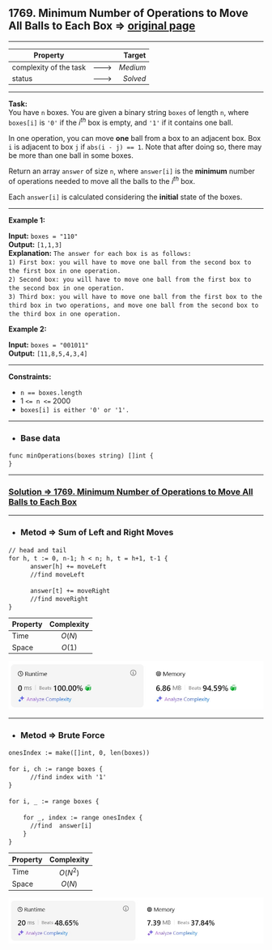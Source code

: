 ## 1769. Minimum Number of Operations to Move All Balls to Each Box => [original page](https://leetcode.com/problems/minimum-number-of-operations-to-move-all-balls-to-each-box/description/ "https://leetcode.com/problems/minimum-number-of-operations-to-move-all-balls-to-each-box/description/")

---
| Property               |      |   Target |              
|------------------------|:----:|---------:|
| complexity of the task | ---> | _Medium_ |
| status                 | ---> | _Solved_ |

---
**Task:**  
You have `n` boxes. You are given a binary string `boxes` of length `n`, where `boxes[i]` is `'0'` if the $i^{th}$ box is empty, and `'1'` if it contains one ball.

In one operation, you can move **one** ball from a box to an adjacent box. Box `i` is adjacent to box `j` if `abs(i - j) == 1`. Note that after doing so, there may be more than one ball in some boxes.

Return an array `answer` of size `n`, where `answer[i]` is the **minimum** number of operations needed to move all the balls to the $i^{th}$ box.

Each `answer[i]` is calculated considering the **initial** state of the boxes.


---
**Example 1:**

**Input:** `boxes = "110"`  
**Output:** `[1,1,3]`  
**Explanation:** `The answer for each box is as follows:`  
`1) First box: you will have to move one ball from the second box to the first box in one operation.`  
`2) Second box: you will have to move one ball from the first box to the second box in one operation.`  
`3) Third box: you will have to move one ball from the first box to the third box in two operations, and move one ball from the second box to the third box in one operation.`  

**Example 2:**

**Input:** `boxes = "001011"`  
**Output:** `[11,8,5,4,3,4]`  

---
**Constraints:**

   * `n == boxes.length`
   * $1$ `<= n <=` $2000$
   * `boxes[i] is either '0' or '1'.`
 
---
* ### Base data

```Golang
func minOperations(boxes string) []int {	
}
```

---
### [Solution => 1769. Minimum Number of Operations to Move All Balls to Each Box](https://github.com/Ekvo/Leetcode-problems/blob/main/Leetcode-Problems-List/1769-Minimum-Number-of-Operations-to-Move-All-Balls-to-Each-Box/leetcodeonesevensixnine.go "https://github.com/Ekvo/Leetcode-problems/blob/main/Leetcode-Problems-List/1769-Minimum-Number-of-Operations-to-Move-All-Balls-to-Each-Box/leetcodeonesevensixnine.go")

---
* ### Metod => Sum of Left and Right Moves
```Golang
// head and tail
for h, t := 0, n-1; h < n; h, t = h+1, t-1 {     	
      answer[h] += moveLeft
      //find moveLeft		

      answer[t] += moveRight
      //find moveRight			
}
```
| Property | Complexity |              
|:---------|:----------:|
| Time     |   $O(N)$   |
| Space    |   $O(1)$   |

![submit](https://github.com/Ekvo/Leetcode-problems/blob/main/Leetcode-Problems-Submit-Screenshots/1769_Minimum_Number_of_Operations_to_Move_All_Balls_to_Each_Box_Sum_Left_Right.jpg)

---
* ### Metod => Brute Force
```Golang
onesIndex := make([]int, 0, len(boxes))

for i, ch := range boxes {
      //find index with '1'	
}

for i, _ := range boxes {
	
    for _, index := range onesIndex {
      //find  answer[i]
    }
}
```
| Property | Complexity |              
|:---------|:----------:|
| Time     |  $O(N^2)$  |
| Space    |   $O(N)$   |

![submit](https://github.com/Ekvo/Leetcode-problems/blob/main/Leetcode-Problems-Submit-Screenshots/1769_Minimum_Number_of_Operations_to_Move_All_Balls_to_Each_Box_Brute_Force.jpg)

